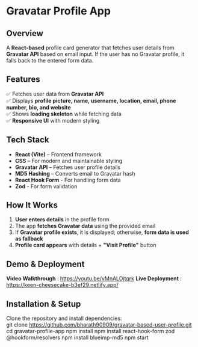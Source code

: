# Gravatar Profile App 

## Overview  
A **React-based** profile card generator that fetches user details from **Gravatar API** based on email input. If the user has no Gravatar profile, it falls back to the entered form data.  

## Features  
✅ Fetches user data from **Gravatar API**  
✅ Displays **profile picture, name, username, location, email, phone number, bio, and website**  
✅ Shows **loading skeleton** while fetching data  
✅ **Responsive UI** with modern styling  

## Tech Stack  
- **React (Vite)** – Frontend framework  
- **CSS** – For modern and maintainable styling
- **Gravatar API** – Fetches user profile details  
- **MD5 Hashing** – Converts email to Gravatar hash
- **React Hook Form** - For handling form data
- **Zod** - For form validation

## How It Works  
1. **User enters details** in the profile form  
2. The app **fetches Gravatar data** using the provided email  
3. If **Gravatar profile exists**, it is displayed; otherwise, **form data is used as fallback**  
4. **Profile card appears** with details + **"Visit Profile"** button  

## Demo & Deployment
**Video Walkthrough** : https://youtu.be/vMnALOjtqrk
**Live Deployment** : https://keen-cheesecake-b3ef29.netlify.app/

## Installation & Setup  
Clone the repository and install dependencies:  
git clone https://github.com/bharath90909/gravatar-based-user-profile.git
cd gravatar-profile-app
npm install
npm install react-hook-form zod @hookform/resolvers
npm install blueimp-md5
npm start

